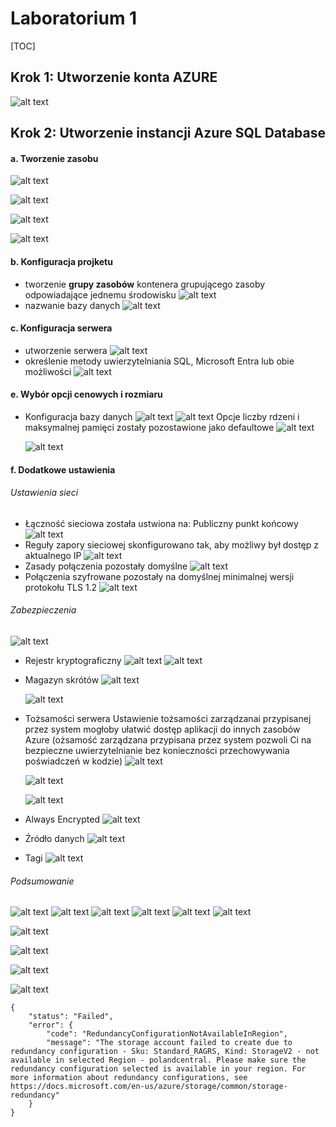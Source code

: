 # Laboratorium 1
[TOC]
## Krok 1: Utworzenie konta AZURE
![alt text](screens/image-2.png)

## Krok 2: Utworzenie instancji Azure SQL Database
#### a. Tworzenie zasobu
![alt text](<screens/Zrzut ekranu z 2024-10-30 01-46-05.png>)

![alt text](screens/image.png)

![alt text](screens/image-1.png)

![alt text](screens/image-3.png)

#### b. Konfiguracja projketu
- tworzenie **grupy zasobów**
  kontenera grupującego zasoby odpowiadające jednemu środowisku
  ![alt text](screens1/image-17.png)
- nazwanie bazy danych
  ![alt text](screens1/image-18.png)

#### c. Konfiguracja serwera
- utworzenie serwera
  ![alt text](screens/image-6.png)
- określenie metody uwierzytelniania
  SQL, Microsoft Entra lub obie możliwości
  ![alt text](screens1/image-19.png)

#### e. Wybór opcji cenowych i rozmiaru
- Konfiguracja bazy danych
  ![alt text](screens1/image-20.png)
  ![alt text](screens1/image-21.png)
  Opcje liczby rdzeni i maksymalnej pamięci zostały pozostawione jako defaultowe
  ![alt text](screens1/image-22.png)

  ![alt text](screens1/image-23.png)

#### f. Dodatkowe ustawienia
###### Ustawienia sieci
- Łączność sieciowa została ustwiona na: Publiczny punkt końcowy
  ![alt text](screens1/image-24.png)
- Reguły zapory sieciowej skonfigurowano tak, aby możliwy był dostęp z aktualnego IP
  ![alt text](screens1/image-25.png)
- Zasady połączenia pozostały domyślne
  ![alt text](screens1/image-26.png)
- Połączenia szyfrowane pozostały na domyślnej minimalnej wersji protokołu TLS 1.2
  ![alt text](screens1/image-27.png)
###### Zabezpieczenia
 ![alt text](screens1/image-28.png)
- Rejestr kryptograficzny
  ![alt text](screens1/image-30.png)
  ![alt text](screens1/image-29.png)
- Magazyn skrótów
  ![alt text](screens1/image-31.png)

  ![alt text](screens1/image-32.png)

- Tożsamości serwera
  Ustawienie tożsamości zarządzanai przypisanej przez system mogłoby ułatwić dostęp aplikacji do innych zasobów Azure (ożsamość zarządzana przypisana przez system pozwoli Ci na bezpieczne uwierzytelnianie bez konieczności przechowywania poświadczeń w kodzie)
  ![alt text](screens1/image-38.png)

  ![alt text](screens1/image-35.png)

  ![alt text](screens1/image-36.png)

- Always Encrypted
  ![alt text](screens1/image-39.png)

- Źródło danych
  ![alt text](screens1/image-40.png)

- Tagi
  ![alt text](screens1/image-41.png)

###### Podsumowanie
![alt text](screens1/image-42.png)
![alt text](screens1/image-43.png)
![alt text](screens1/image-44.png)
![alt text](screens1/image-45.png)
![alt text](screens1/image-46.png)
![alt text](screens1/image-47.png)


![alt text](screens1/image-48.png)

![alt text](screens1/image-49.png)


![alt text](screens1/image-50.png)

![alt text](screens1/image-51.png)

```
{
    "status": "Failed",
    "error": {
        "code": "RedundancyConfigurationNotAvailableInRegion",
        "message": "The storage account failed to create due to redundancy configuration - Sku: Standard_RAGRS, Kind: StorageV2 - not available in selected Region - polandcentral. Please make sure the redundancy configuration selected is available in your region. For more information about redundancy configurations, see https://docs.microsoft.com/en-us/azure/storage/common/storage-redundancy"
    }
}
```